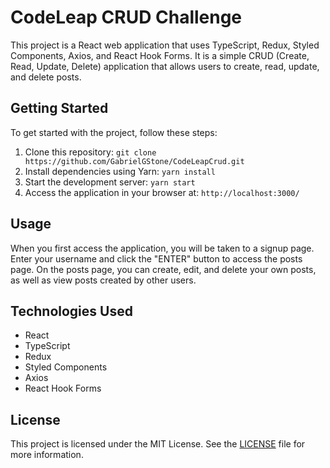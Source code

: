 # CodeLeap CRUD Challenge

This project is a React web application that uses TypeScript, Redux, Styled Components, Axios, and React Hook Forms. It is a simple CRUD (Create, Read, Update, Delete) application that allows users to create, read, update, and delete posts.

## Getting Started

To get started with the project, follow these steps:

1. Clone this repository: `git clone https://github.com/GabrielGStone/CodeLeapCrud.git`
2. Install dependencies using Yarn: `yarn install`
3. Start the development server: `yarn start`
4. Access the application in your browser at: `http://localhost:3000/`

## Usage

When you first access the application, you will be taken to a signup page. Enter your username and click the "ENTER" button to access the posts page. On the posts page, you can create, edit, and delete your own posts, as well as view posts created by other users.

## Technologies Used

- React
- TypeScript
- Redux
- Styled Components
- Axios
- React Hook Forms

## License

This project is licensed under the MIT License. See the [LICENSE](./LICENSE) file for more information.
